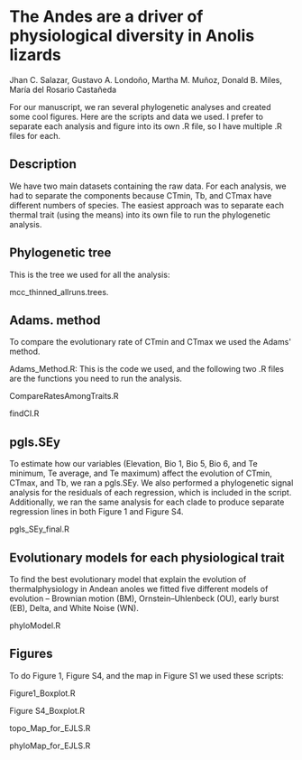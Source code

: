 # The Andes are a driver of physiological diversity in Anolis lizards

Jhan C. Salazar, Gustavo A. Londoño, Martha M. Muñoz, Donald B. Miles, María del Rosario Castañeda

For our manuscript, we ran several phylogenetic analyses and created some cool figures. Here are the scripts and data we used. I prefer to separate each analysis and figure into its own .R file, so I have multiple .R files for each.

## Description
We have two main datasets containing the raw data. For each analysis, we had to separate the components because CTmin, Tb, and CTmax have different numbers of species. The easiest approach was to separate each thermal trait (using the means) into its own file to run the phylogenetic analysis.

## Phylogenetic tree
This is the tree we used for all the analysis:


  mcc_thinned_allruns.trees.

## Adams. method
To compare the evolutionary rate of CTmin and CTmax we used the Adams' method.
  
Adams_Method.R: This is the code we used, and the following two .R files are the functions you need to run the analysis.
    
  CompareRatesAmongTraits.R
  
  findCI.R

## pgls.SEy
To estimate how our variables (Elevation, Bio 1, Bio 5, Bio 6, and Te minimum, Te average, and Te maximum) affect the evolution of CTmin, CTmax, and Tb, we ran a pgls.SEy. We also performed a phylogenetic signal analysis for the residuals of each regression, which is included in the script. Additionally, we ran the same analysis for each clade to produce separate regression lines in both Figure 1 and Figure S4.
  
  pgls_SEy_final.R

## Evolutionary models for each physiological trait
To find the best evolutionary model that explain the evolution of thermalphysiology in Andean anoles we fitted five different models of evolution – Brownian motion (BM), Ornstein–Uhlenbeck (OU), early burst (EB), Delta, and White Noise (WN).

  phyloModel.R

## Figures
To do Figure 1, Figure S4, and the map in Figure S1 we used these scripts:
  
  Figure1_Boxplot.R
  
  Figure S4_Boxplot.R
  
  topo_Map_for_EJLS.R

  phyloMap_for_EJLS.R
  
